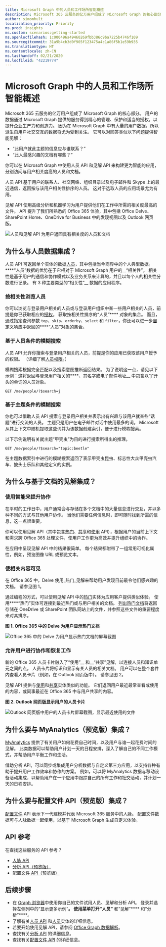```yaml
---
title: Microsoft Graph 中的人员和工作场所智能概述
description: Microsoft 365 云服务的亿万用户组成了 Microsoft Graph 的核心部分。 用户的数据通过 Microsoft Graph 提供的服务得到精心的管理、保护和适当的授权，以提升企业生产力和创造力。 因为在 Microsoft Graph 中有大量的用户数据，所以派生自用户社交交互的数据将尤为受到关注。
author: simonhult
localization_priority: Priority
ms.prod: insights
ms.custom: scenarios:getting-started
ms.openlocfilehash: 1c000496a49460269fbb386c9ba7225b4746f109
ms.sourcegitcommit: 31a9b4cb3d0f905f123475a4c1a86f5b1e59b935
ms.translationtype: HT
ms.contentlocale: zh-CN
ms.lasthandoff: 02/21/2020
ms.locfileid: "42219774"
---
```

# <a name="overview-of-people-and-workplace-intelligence-in-microsoft-graph"></a>Microsoft Graph 中的人员和工作场所智能概述

Microsoft 365 云服务的亿万用户组成了 Microsoft Graph 的核心部分。 用户的数据通过 Microsoft Graph 提供的服务得到精心的管理、保护和适当的授权，以提升企业生产力和创造力。 因为在 Microsoft Graph 中有大量的用户数据，所以派生自用户社交交互的数据将尤为受到关注。 它可以对回答类似以下问题提供智能见解：

- “此用户就此主题的信息应与谁联系？”
- “此人最感兴趣的文档有哪些？”

你可以在 Microsoft Graph 中使用人员 API 和见解 API 来构建更为智能的应用，分别访问与用户相关度高的人员和文档。

人员 API 基于用户的联系人、社交网络、组织目录以及电子邮件和 Skype 上的最近通信，返回按与该用户相关性排序的人员。 这对于选取人员的应用场景尤为有用。

见解 API 使用高级分析和机器学习为用户提供他们在工作中所需的相关度最高的文件。 API 提升了我们所熟悉的 Office 365 体验，其中包括 Office Delve、SharePoint Home、OneDrive for Business 中的发现视图以及 Outlook 网页版。

![人员和见解 API 为用户返回具有相关度的人员和文档](images/social-intel-concept-overview-data.png)

## <a name="why-integrate-with-people-data"></a>为什么与人员数据集成？

人员 API 可返回单个实体的数据[人员](/graph/api/resources/person?view=graph-rest-1.0)，其中包括当今商界中的个人典型数据。 ****“人员”数据的优势在于它相对于 Microsoft Graph 用户的__“相关性”。 相关性是基于用户的通信和协作模式以及业务关系来计算的，并且以每个人的相关性分数进行记录。 有 3 种主要类型的“相关性”__ 数据的应用程序。

### <a name="browse-people-by-relevance"></a>按相关性浏览人员

你可以浏览与登录用户相关的人员或与登录用户组织中某一些用户相关的人员，前提是你已获取相应的[授权](people-example.md#authorization)。 获取按相关性排序的“人员”**** 对象的集合。 而且，通过指定查询参数 `top`、`skip`、`orderby`、`select` 和 `filter`，你还可以进一步[自定义](people-example.md#browse-people)响应中返回的****“人员”对象的集合。

### <a name="fuzzy-searches-based-on-people-criteria"></a>基于人员条件的模糊搜索

人员 API 允许你搜索与登录用户相关的人员，前提是你的应用已获取该用户授予的权限。 （详细了解[人员权限](permissions-reference.md#people-permissions)。）

模糊搜索根据完全匹配以及搜索意图推断返回结果。 为了说明这一点，请见以下示例：这将返回与登录用户相关的****、其名字或电子邮件地址__ 中包含以“j”开头的单词的人员对象。

<!-- { "blockType": "ignored" } -->
```http
GET /me/people/?$search=j
```

### <a name="fuzzy-searches-based-on-topic-criteria"></a>基于主题条件的模糊搜索

你也可以借助人员 API 搜索与登录用户相关并表示出有兴趣与该用户就某些“话题”进行交流的人员。 主题只是用户在电子邮件对话中使用最多的词。 Microsoft 从其上下文中随机提取这些词并为该数据创建索引，便于进行模糊搜索。

以下示例说明有关就主题“甲壳虫”为目的进行搜索所得出的推理。

<!-- { "blockType": "ignored" } -->
```http
GET /me/people/?$search="topic:beetle" 
```

在主题数据索引中进行的模糊搜索返回了表示甲壳虫昆虫、标志性大众甲壳虫汽车、披头士乐队和其他定义的实例。


## <a name="why-integrate-with-document-based-insights"></a>为什么与基于文档的见解集成？

### <a name="use-intelligence-to-improve-collaboration"></a>使用智能来提升协作

在平时的工作日中，用户通常会与存储在多个文档中的大量信息进行交互，并以多种不同的方式与其他用户协作。 当他们需要任何信息时，即可随时找到所需的信息，这一点很重要。

你可以使用见解 API（其中包含[热门](/graph/api/resources/insights-trending?view=graph-rest-1.0)、[共享](/graph/api/resources/insights-shared?view=graph-rest-1.0)和[使用](/graph/api/resources/insights-used?view=graph-rest-1.0) API），根据用户的当前上下文和需求跨 Office 365 处理文件，使用户工作更为高效并提升组织中的协作。

在应用中呈现见解 API 中的结果很简单。 每个结果都附带了一组常用可视化属性，例如，预览图像 URL 或预览文本。

### <a name="make-relevant-content-visible"></a>使相关内容可见

在 Office 365 中，Delve 使用_热门_见解来帮助用户发现目前最令他们感兴趣的文档。 请参见图 1。

通过编程的方式，可以使用见解 API 中的[热门](/graph/api/resources/insights-trending?view=graph-rest-1.0)实体为应用客户提供类似体验。 使用****“热门”实体可连接到最近热门或与用户相关的文档。 [列出热门文档](/graph/api/insights-list-trending?view=graph-rest-1.0)将返回存储在 OneDrive 或 SharePoint 团队网站上的文件，并参照这些文件的重要程度来对其排序。 

**图 1. Office 365 中的 Delve 为用户显示热门文档**

![Office 365 中的 Delve 为用户显示热门文档的屏幕截图](images/delve-concept.png)

### <a name="allow-users-to-collaborate-and-get-back-to-work"></a>允许用户进行协作和恢复工作

新的 Office 365 人员卡片融入了“使用”__ 和__“共享”见解，以连接人员和知识单元之间的点。 人员卡片将标识和显示有关人员的相关文档。 用户可以在整个套件内查看人员卡片（例如，在 Outlook 网页版中）。 请参见图 2。

见解 API 提供与[使用](/graph/api/resources/insights-used?view=graph-rest-1.0)和[共享](/graph/api/resources/insights-shared?view=graph-rest-1.0)实体类似的功能。 它们返回用户最近最常查看或使用的内容，或同事最近在 Office 365 中与用户共享的内容。

**图 2. Outlook 网页版显示用户的人员卡片**

![Outlook 网页版中用户的人员卡片屏幕截图，显示最近使用的文件](images/peoplecard-concept.png)

## <a name="why-integrate-with-myanalytics-preview"></a>为什么要与 MyAnalytics（预览版）集成？

[MyAnalytics](https://docs.microsoft.com/workplace-analytics/myanalytics/index) 提供了有关用户如何花费自己时间，以及用户与谁一起花费时间的见解。 此类数据可以帮助用户计划一天的日程安排，深入了解自己的不同工作模式，并帮助用户平衡工作和生活。

借助分析 API，可以同步或集成用户分析数据与自定义第三方应用，以支持各种有助于提升用户工作效率和协作的方案。 例如，可以将 MyAnalytics 数据与移动设备活动集成，以帮助用户在一个应用中跟踪自己的所有工作和社交活动，并计划一天的日程安排。

## <a name="why-integrate-with-the-profile-api-preview"></a>为什么要与配置文件 API（预览版）集成？

[配置文件](/graph/api/resources/profile?view=graph-rest-beta) API 表示下一代建模并代表 Microsoft 365 服务中的人脉。 配置文件数据可与人脉数据一起使用，以基于 Microsoft Graph 生成自定义体验。 

## <a name="api-reference"></a>API 参考

在查找这些服务的 API 参考？

- [人脉 API](/graph/api/resources/social-overview?view=graph-rest-1.0)
- [分析 API（预览版）](/graph/api/resources/useranalytics?view=graph-rest-beta)
- [配置文件 API（预览版）](/graph/api/resources/profile?view=graph-rest-beta)

## <a name="next-steps"></a>后续步骤

* 在 [Graph 浏览器](https://developer.microsoft.com/graph/graph-explorer)中使用你自己的文件试用人员、见解和分析 API。 登录并选择左侧列中的“显示更多示例”****。 使用菜单打开“人员”**** 和“见解”**** 和“分析”****。
* 了解有关[人员 API](people-example.md) 和[人员](/graph/api/resources/person?view=graph-rest-1.0)实体的详细信息。
* 若要开始使用见解 API，请参阅 [Office Graph 数据解析](/graph/api/resources/officegraphinsights?view=graph-rest-1.0)。
* 查找有关[分析 API](/graph/api/resources/social-overview?view=graph-rest-beta#help-users-balance-work-and-life) 的详细信息。
* 查找有关[配置文件 API](/graph/api/resources/profile?view=graph-rest-beta) 的详细信息。
